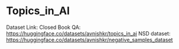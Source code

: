 # Topics_in_AI

Dataset Link:
Closed Book QA: https://huggingface.co/datasets/avnishkr/topics_in_ai
NSD dataset: https://huggingface.co/datasets/avnishkr/negative_samples_dataset
